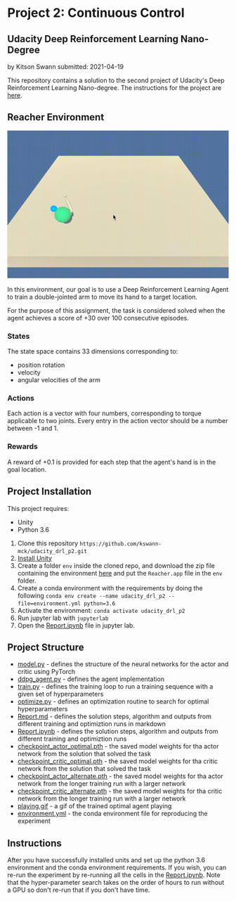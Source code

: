 # Project 2: Continuous Control
## Udacity Deep Reinforcement Learning Nano-Degree
by Kitson Swann
submitted: 2021-04-19

This repository contains a solution to the second project of Udacity's Deep Reinforcement Learning Nano-degree.
The instructions for the project are [here](https://github.com/udacity/deep-reinforcement-learning/tree/master/p2_continuous-control).

## Reacher Environment

![playing.gif](playing.gif)

In this environment, our goal is to use a Deep Reinforcement Learning Agent to train a double-jointed arm to 
move its hand to a target location.

For the purpose of this assignment, the task is considered solved when the agent achieves a score of +30 
over 100 consecutive episodes.

### States

The state space contains 33 dimensions corresponding to: 

- position rotation  
- velocity
- angular velocities of the arm 

### Actions

Each action is a vector with four numbers, corresponding to torque 
applicable to two joints. Every entry in the action vector should 
be a number between -1 and 1. 

### Rewards

A reward of +0.1 is provided for each step that the agent's hand 
is in the goal location.

## Project Installation

This project requires:

- Unity
- Python 3.6

1. Clone this repository `https://github.com/kswann-mck/udacity_drl_p2.git`
2. [Install Unity](https://unity3d.com/get-unity/download)
3. Create a folder `env` inside the cloned repo, and download the zip file containing the environment 
   [here](https://s3-us-west-1.amazonaws.com/udacity-drlnd/P2/Reacher/one_agent/Reacher.app.zip) and put 
   the `Reacher.app` file in the `env` folder.
4. Create a conda environment with the requirements by doing the 
   following `conda env create --name udacity_drl_p2 --file=environment.yml python=3.6`
5. Activate the environment: `conda activate udacity_drl_p2`
6. Run jupyter lab with `jupyterlab`
7. Open the [Report.ipynb](Report.ipynb) file in jupyter lab.

## Project Structure

- [model.py](model.py) - defines the structure of the neural networks for the actor and critic using PyTorch
- [ddpg_agent.py](ddpg_agent.py) - defines the agent implementation
- [train.py](train.py) - defines the training loop to run a training sequence with a given set of hyperparameters
- [optimize.py](optimize.py) - defines an optimization routine to search for optimal hyperparameters
- [Report.md](Report.md) - defines the solution steps, algorithm and outputs from different training and optimiztion runs in markdown
- [Report.ipynb](Report.ipynb) - defines the solution steps, algorithm and outputs from different training and optimiztion runs
- [checkpoint_actor_optimal.pth](checkpoint_actor_optimal.pth) - the saved model weights for tha actor network from the solution that solved the task
- [checkpoint_critic_optimal.pth](checkpoint_actor_optimal.pth) - the saved model weights for tha critic network from the solution that solved the task
- [checkpoint_actor_alternate.pth](checkpoint_actor_alternate.pth) - the saved model weights for tha actor network from the longer training run with a larger network
- [checkpoint_critic_alternate.pth](checkpoint_critic_alternate.pth) - the saved model weights for tha critic network from the longer training run with a larger network
- [playing.gif](playing.gif) - a gif of the trained optimal agent playing
- [environment.yml](environment.yml) - the conda environment file for reproducing the experiment

## Instructions

After you have successfully installed units and set up the python 3.6 environment and the conda environment 
requirements. If you wish, you can re-run the experiment by re-running all the cells in 
the [Report.ipynb](Report.ipynb). Note that the hyper-parameter search takes on the order of hours to run 
without a GPU so don't re-run that if you don't have time.




